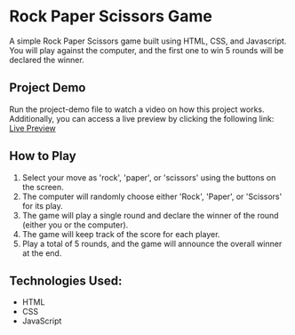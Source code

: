 # Rock Paper Scissors Game
A simple Rock Paper Scissors game built using HTML, CSS, and Javascript. You will play against the computer, and the first one to win 5 rounds will be declared the winner.

## Project Demo
Run the project-demo file to watch a video on how this project works. Additionally, you can access a live preview by clicking the following link: [Live Preview](https://fiza-h.github.io/rock-paper-scissors-js/)

## How to Play
1. Select your move as 'rock', 'paper', or 'scissors' using the buttons on the screen.
2. The computer will randomly choose either 'Rock', 'Paper', or 'Scissors' for its play.
3. The game will play a single round and declare the winner of the round (either you or the computer).
4. The game will keep track of the score for each player.
5. Play a total of 5 rounds, and the game will announce the overall winner at the end.

## Technologies Used:
* HTML
* CSS
* JavaScript
